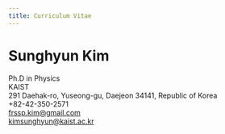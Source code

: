 ```yaml
---
title: Curriculum Vitae
---
```

# Sunghyun Kim

Ph.D in Physics   
KAIST   
291 Daehak-ro, Yuseong-gu, Daejeon 34141, Republic of Korea   
+82-42-350-2571   
frssp.kim@gmail.com  
kimsunghyun@kaist.ac.kr

